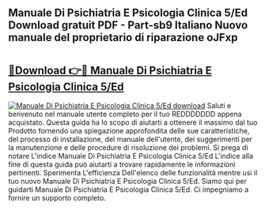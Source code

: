## Manuale Di Psichiatria E Psicologia Clinica 5/Ed Download gratuit PDF - Part-sb9 Italiano Nuovo manuale del proprietario di riparazione oJFxp

# <h2><a href="http://dfggcs.blite.top/?on=Manuale+Di+Psichiatria+E+Psicologia+Clinica+5%2fEd">🔗Download 👉🔴 Manuale Di Psichiatria E Psicologia Clinica 5/Ed</a></h2>

[![Manuale Di Psichiatria E Psicologia Clinica 5/Ed download](https://i.imgur.com/lujVjoI.png)](http://dfggcs.blite.top/?on=Manuale+Di+Psichiatria+E+Psicologia+Clinica+5%2fEd)
Saluti e benvenuto nel manuale utente completo per il tuo REDDDDDDD appena acquistato. Questa guida ha lo scopo di aiutarti a ottenere il massimo dal tuo Prodotto fornendo una spiegazione approfondita delle sue caratteristiche, del processo di installazione, del manuale dell'utente, dei suggerimenti per la manutenzione e delle procedure di risoluzione dei problemi. Si prega di notare L'indice Manuale Di Psichiatria E Psicologia Clinica 5/Ed L'indice alla fine di questa guida può aiutarti a trovare rapidamente le informazioni pertinenti. Sperimenta L'efficienza Dell'elenco delle funzionalità mentre usi il tuo nuovo Manuale Di Psichiatria E Psicologia Clinica 5/Ed. Siamo qui per guidarti Manuale Di Psichiatria E Psicologia Clinica 5/Ed. Ci impegniamo a fornire un supporto completo.
